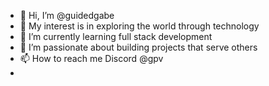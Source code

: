 - 👋 Hi, I’m @guidedgabe
- 👀 My interest is in exploring the world through technology
- 🌱 I’m currently learning full stack development
- 💞️ I’m passionate about building projects that serve others
- 📫 How to reach me Discord @gpv
- 

<!---
GPVcode/GPVcode is a ✨ special ✨ repository because its `README.md` (this file) appears on your GitHub profile.
You can click the Preview link to take a look at your changes.
--->
